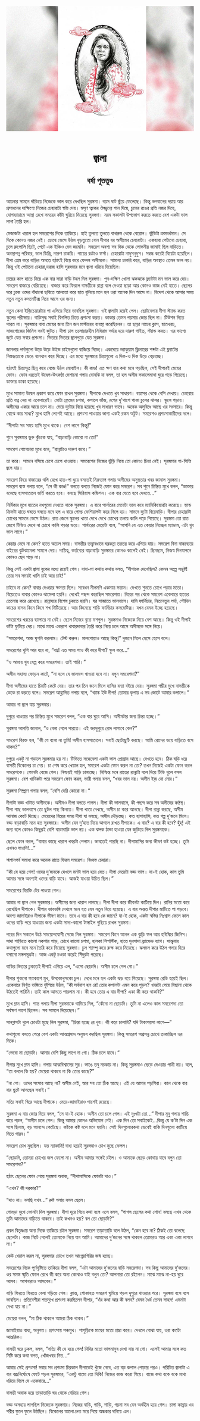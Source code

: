 <div align=center> <img src="../../metadata/images/rabibasariya/জ্বালা-বর্ষা-পূততুণ্ড.jpg" align="center"></div><br><h1 align=center>জ্বালা</h1>
<h2 align=center>বর্ষা পূততুণ্ড</h2><br>আয়নার সামনে দাঁড়িয়ে নিজেকে ভাল করে দেখছিল সুরঙ্গমা। বয়স ষাট ছুঁয়ে ফেলেছে। কিন্তু ভগবানের দয়ায় আর প্রসাধনের দাক্ষিণ্যে নিজের চেহারাটা স্বস্তি দেয়। মসৃণ ত্বকের ঔজ্জ্বল্যে শান দিয়ে, চুলের রঙের প্রতি নজর দিয়ে, যোগব্যায়ামে আস্থা রেখে সময়ের কাঁটা ঘুরিয়ে দিয়েছে সুরঙ্গমা। নরম সকালটা উপভোগ করতে করতে বেশ একটা ভাল লাগা তৈরি হল।

মেজাজটা খারাপ হল সমরেশের দিকে তাকিয়ে। হাই তুলতে তুলতে বাথরুম থেকে বেরোল। ভুঁড়িটা ক্রমবর্ধমান। সে দিকে কোনও নজর নেই। চোখে ভেসে উঠল খুড়তুতো বোন দীপার বর অসীমের চেহারাটা। একহারা পেটানো চেহারা, চুলে রুপোলি ছিটে, পেটে এক ইঞ্চিও মেদ জমেনি। সমরেশ অবশ্য সব দিক থেকে লোভনীয় জামাই ছিল বাড়িতে। অবস্থাপন্ন পরিবার, ভাল ডিগ্রি, দারুণ চাকরি। গায়ের রংটাও ফর্সা। চেহারাটা নাদুসনুদুস। সম্বন্ধ করেই বিয়েটা হয়েছিল। দীপা প্রেম করে বাড়ির অমতে হঠাৎই বিয়ে করে ফেলল অসীমকে। সামান্য চাকরি করে, বাড়ির অবস্থাও তেমন ভাল নয়। কিন্তু ওই পেটানো চেহারা,দরাজ হাসি সুরঙ্গমার মনে জ্বালা ধরিয়ে দিয়েছিল।

চায়ের কাপ হাতে নিয়ে এক বার সারা বাড়ি টহল দিল সুরঙ্গমা। পুব-দক্ষিণ খোলা ঝকঝকে ফ্ল্যাটটা মন ভাল করে দেয়। সমরেশ বাজারে বেরিয়েছে। বাজার করে ফিরলে বাসন্তীকে রান্না বলে দেওয়া ছাড়া আর কোনও কাজ নেই হাতে। ছেলের ঘরে ঢুকে ওদের বাঁধানো ছবিতে আলতো করে হাত বুলিয়ে মনে হল ওরা অনেক দিন আসে না। বিদেশ থেকে আসার সময় নতুন নতুন কসমেটিক্স নিয়ে আসে ওর জন্য।

নতুন কেনা ইজ়িচেয়ারটায় গা এলিয়ে দিয়ে ভাবছিল সুরঙ্গমা। ওই জ্বালাটা রয়েই গেল। ছোটবেলায় দীপা স্ট্যান্ড করত স্কুলের পরীক্ষায়। বাড়িসুদ্ধ সবাই বিগলিত চিত্তে প্রশংসা করত। কাকার তেমন পয়সার জোর ছিল না। টিউশন দিতে পারত না। সুরঙ্গমার বাবা মেয়ের জন্য তিন জন মাস্টারের ব্যবস্থা করেছিলেন। তা ছাড়া নাচের ক্লাস, হাতখরচ, সাজগোজের জিনিস সবই জুটত। দীপা ঢাল তলোয়ারহীন নিধিরাম সর্দার হয়ে দারুণ গাইত, স্ট্যান্ড করত। ওর ভাগ্যে জুটে যেত সবার প্রশংসা। ভিতরে ভিতরে জ্বলেপুড়ে যেত সুরঙ্গমা।

জানলার পর্দাগুলো উড়ে উড়ে উইন্ড চাইমগুলো বাজিয়ে দিচ্ছে। একঘেয়ে ভ্যাকুয়াম ক্লিনারের শব্দটা এই ফ্ল্যাটের নিস্তব্ধতাকে ভেঙে খানখান করে দিচ্ছে। এর মধ্যে সুরঙ্গমার চিন্তাগুলো এ দিক-ও দিক উড়ে বেড়াচ্ছে।

হঠাৎই চিন্তাসূত্র ছিন্ন করে বেজে উঠল মোবাইল। কী কাণ্ড! এত ক্ষণ যার কথা মনে পড়ছিল, সেই দীপারই মেয়ের ফোন। ফোন ধরতেই উদ্বেগ-উৎকণ্ঠা মেশানো গলায় বোনঝি যা বলল, তা হল অসীম সকালেমাথা ঘুরে পড়ে গিয়েছে। ডাক্তার ডাকা হয়েছে।

মুখে সামান্য উদ্বেগ প্রকাশ করে ফোন রাখল সুরঙ্গমা। দীপাকে দেখতে খুব সাধারণ। বয়সের থেকে বেশি দেখায়। চেহারার প্রতি যত্ন নেয় না একেবারেই। মোটা ফ্রেমের চশমা, কপালে ভাঁজ, রগের দু’পাশে পাকা চুলের ঝালর। স্কুলে পড়ায়। অসীমের একার আয়ে চলে না। মেয়ে দুটোর বিয়ে হয়েছে খুব সাধারণ ভাবে। অনেক অসুবিধে আছে ওর সংসারে। কিন্তু বোঝে কার সাধ্য? মুখে হাসি লেগেই আছে। প্রশংসা পাওয়ার ভাগ্য একই রকম অটুট। সমরেশও প্রশংসাকারীদের দলে।

“দীপাটা সব সময় হাসি মুখে থাকে। বেশ লাগে কিন্তু!”

শুনে সুরঙ্গমার ভুরু কুঁচকে যায়, “বাড়াবাড়ি কোরো না তো!”

সমরেশ গোবেচারা মুখে বলে, “রান্নাটাও দারুণ করে।”

তা করে। সামনে বসিয়ে চেপে চেপে খাওয়ায়। সমরেশের নিজের ভুঁড়ি নিয়ে তো কোনও চিন্তা নেই। সুরঙ্গমার গা-পিত্তি জ্বলে যায়।

সমরেশ ফিরে বাজারের থলি রেখে হাত-পা ধুয়ে বসতেই নিরুত্তাপ গলায় অসীমের অসুস্থতার খবর জানাল সুরঙ্গমা। সমরেশ ব্যস্ত গলায় বলে, “সে কী কাণ্ড!” বলতে বলতে নিজেই ফোন করে সমরেশ। সব শুনে চিন্তিত মুখে বলল, “ডাক্তার বলেছে হাসপাতালে ভর্তি করতে হবে। বলছে সিরিয়াস কন্ডিশন। এক বার যেতে হবে দেখতে...”

নির্বিকার মুখে হাতের নখগুলো দেখতে থাকে সুরঙ্গমা। এ বারে পার্লারের মেয়েটা ভাল করে ম্যানিকিয়োরটা করেছে। হ্যান্ড ক্রিমটা হাতে ঘষতে ঘষতে মনে হল এ বারে গোল্ড ফেশিয়ালটা করে নিলে হয়। সামনে দুটো বিয়েবাড়ি। দীপার চেহারাটা চোখের সামনে ভেসে উঠল। রাত জেগে স্কুলের খাতা দেখে দেখে চোখের তলায় কালি পড়ে গিয়েছে। সুরঙ্গমা তো রাত জেগে টিভিও দেখে না চোখে কালি পড়ার ভয়ে। পার্লারের মেয়েটা বলে, “আপনি যে এত কেয়ার নিচ্ছেন ম্যাডাম, এটা খুব ভাল লাগে।”

কেয়ার নেবে না কেন? হাতে অঢেল সময়। বাসন্তীর তত্ত্বাবধানে ঘরকন্না তরতর করে এগিয়ে যায়। সমরেশ বিনা বাক্যব্যয়ে বাইরের ঝুটঝামেলা সামলে দেয়। দায়িত্ব, কর্তব্যের বাড়াবাড়ি সুরঙ্গমার কোনও কালেই নেই। ছিমছাম, নিজস্ব দিনযাপনে কোনও ছেদ পড়ে না।

কিন্তু সেই একটা জ্বালা বুকের মধ্যে রয়েই গেল। বাবা-মা কথায় কথায় বলত, “দীপাকে দেখেছিস? কেমন অল্পে সন্তুষ্ট! তোর সব সময়ই খালি চাই আর চাই!”

চাইবে না কেন? বাবার দেওয়ার ক্ষমতা ছিল। সবেধন নীলমণি একমাত্র সন্তান। দেখতে শুনতে চোখে পড়ার মতো। বিয়েতেও বাবার কোনও ঝামেলা হয়নি। দেখেই পছন্দ করেছিল সমরেশরা। বিয়ের পর থেকে সমরেশ একেবারে হাতের তেলোয় করে রেখেছে। রান্নাঘরে বিশেষ ঢুকতে হয়নি। ঘর সাজাতে ভালবাসে। দামি ফার্নিচার, নিত্যনতুন পর্দা, শৌখিন কাচের বাসন কিনে কিনে শখ মিটিয়েছে। আর কিনেছে শাড়ি ফার্নিচার কসমেটিক্স। যখন যেমন ইচ্ছে হয়েছে।

সমরেশের খরচের ব্যাপারে না নেই। ছেলে নিজের বৃত্তে মশগুল। সুরঙ্গমাও নিজেকে নিয়ে বেশ আছে। কিন্তু ওই দীপাই কাঁটা ফুটিয়ে দেয়। মাঝে মাঝে একরাশ খাবারদাবার তৈরি করে নিয়ে চলে আসে অসীমকে সঙ্গে নিয়ে।

“সমরেশদা, আজ ঘুগনি করলাম। টেস্ট করুন। মালপোয়াও আছে কিন্তু!” দুজনে মিলে হেসে হেসে বলে।

সমরেশের খুশি আর ধরে না, “বাঃ! এত সময় পাও কী করে দীপা? স্কুল করে...”

“ও আমায় খুব হেল্প করে সমরেশদা। তাই পারি।”

অসীম সহাস্য ফোড়ন কাটে, “না হলে যে ভালমন্দ খাওয়া হবে না। বলুন সমরেশদা?”

দীপা অসীমের হাতে চিমটি কেটে দেয়। তার পর তিন জনে মিলে হাসির বন্যা বইয়ে দেয়। সুরঙ্গমা গম্ভীর মুখে বাসন্তীকে ডেকে চা করতে বলে। সমরেশ আহ্লাদিত গলায় বলে, “থ্যাঙ্ক ইউ দীপা! তোমার কৃপায় এ সব জোটে আমার কপালে।”

আবার গা জ্বলে যায় সুরঙ্গমার।

দুপুরে খাওয়ার পর চিন্তিত মুখে সমরেশ বলল, “এক বার ঘুরে আসি। অসীমটার জন্য চিন্তা হচ্ছে।”

সুরঙ্গমা আপত্তি জানাল, “ও বেলা গেলে পারতে। এই ভরদুপুরে রোদ লাগাবে কেন?”

সমরেশ বিরক্ত হল, “কী যে বলো না তুমি! অসীম হাসপাতালে। সবাই ছোটাছুটি করছে। আমি রোদের ভয়ে বাড়িতে বসে থাকব?”

দুপুরে একটু না গড়ালে সুরঙ্গমার হয় না। টিভিতে সন্ধেবেলা একটা ভাল প্রোগ্রাম আছে। দেখতে হবে। ঠিক ঘড়ি ধরে বাসন্তী বিকেলের চা দেয়। চা শেষ করে খেয়াল হল, সমরেশ একটা ফোন করল না তো? তখন নিজেই একটা ফোন করল সমরেশকে। ফোনটা বেজে গেল। নিশ্চয়ই গাড়ি চালাচ্ছে। নিশ্চিন্ত মনে রাতের রান্নাটা বলে দিয়ে টিভি খুলে বসল সুরঙ্গমা। বেশ খানিকটা পরে সমরেশ ফোন করল, ভারী গলায় বলল, “খবর ভাল নয়। অসীম ইজ় নো মোর।”

সুরঙ্গমা নিষ্প্রাণ গলায় বলল, “বেশি দেরি কোরো না।”

দীপাটা বড্ড খাটাত অসীমকে। অসীমও দীপা বলতে পাগল। দীপা কী ভালবাসে, কী পছন্দ করে সব অসীমের কণ্ঠস্থ। দীপা গাছ ভালবাসে তো ছুটল গাছ কিনতে। দীপা খাতা দেখছে, অসীম চা করে আনছে। দীপা রান্না করছে, অসীম আনাজ কেটে দিচ্ছে। মেয়েদের বিয়ের সময় দীপা যা বলছে, অসীম দৌড়চ্ছে। কত হাসাহাসি, কত গল্প দু’জনে মিলে। বড্ড বাড়াবাড়ি মনে হত সুরঙ্গমার। অসীম যেন দু’হাত দিয়ে আগলে রাখত দীপাকে। এ বার? এ বার কী হবে? হুঁহ্‌! এই জন্য বলে কোনও কিছুরই বেশি বাড়াবাড়ি ভাল নয়। এক ঝলক ঠান্ডা হাওয়া যেন জুড়িয়ে দিল সুরঙ্গমাকে।

ছেলে ফোন করল, “বাবার কাছে খারাপ খবরটা পেলাম। ভাবতেই পারছি না। দীপামাসির জন্য ভীষণ কষ্ট হচ্ছে। তুমি এখনও যাওনি!...”

শ্মশানপর্ব সমাধা করে অনেক রাতে ফিরল সমরেশ। বিধ্বস্ত চেহারা।

“কী যে হয়ে গেল! ওদের দু’জনকে দেখলে মনটা ভাল হয়ে যেত। দীপা মেয়েটা বড্ড ভাল। যা-ই হোক, কাল তুমি আমার সঙ্গে অবশ্যই ওদের বাড়ি যাবে। আজই যাওয়া উচিত ছিল।”

সমরেশের বিরক্তি টের পাওয়া গেল।

আবার গা জ্বলে গেল সুরঙ্গমার। অসীমের জন্য খারাপ লাগছে। দীপা দীপা করে জীবনটা কাটিয়ে দিল। রানির মতো করে রেখেছিল দীপাকে। দীপার ভাবভঙ্গি দেখলে মনে হত যেন নতুন বিয়ে হয়েছে। এ বার অন্তত দীপার মাটিতে পা পড়বে। অবশ্য জামাইরাও দীপাকে ভীষণ মানে। তবে এ বার কী হবে কে জানে? যা-ই হোক, একটা স্বস্তির নিঃশ্বাস ফেলে কাল ওদের বাড়ি পরে যাওয়ার জন্য একটা সাদা-কালো টাঙ্গাইল গুছিয়ে রাখল সুরঙ্গমা।

 

পরের দিন সকালে  উঠে সময়োপযোগী সেজে নিল সুরঙ্গমা। সমরেশ কিনে আনল এক ঝুড়ি ফল আর হবিষ্যির জিনিস। সাদা শাড়িতে কালো নকশার পাড়, চোখে কালো চশমা, হালকা লিপস্টিক, হাতে দুধসাদা ব্র্যান্ডেড ব্যাগ। সান্ত্বনার কথাগুলো মনে মনে তৈরি করে নিয়েছে সুরঙ্গমা। চুল শ্যাম্পু করে রুক্ষ করে নিয়েছে। ঝলমল করে উঠল গলার হিরে বসানো মঙ্গলসূত্রটা। আজ একটু চওড়া করেই সিঁদুরটা পরেছে।

বাড়ির ভিতরে ঢুকতেই দীপাই এগিয়ে এল, “এসো ছোড়দি। অসীম চলে গেল গো।”

দীপার শুকনো ফ্যাকাশে মুখ, উসকোখুসকো চুল। দেখে মনে হল একটা ঝড় বয়ে গিয়েছে। সুরঙ্গমা রেডি হয়েই ছিল। একেবারে নিখুঁত ভঙ্গিতে ফুঁপিয়ে উঠল, “কী সর্বনাশ হল রে! তোর কপালটা এমন করে পুড়ল? খবরটা পেয়ে বিছানা থেকে উঠতেই পারিনি। তাই কাল আসতে পারলাম না। কী হবে তোর এ বার দীপা? একা কী করে থাকবি?”

মুখে ম্লান হাসি। শান্ত গলায় দীপা সুরঙ্গমাকে থামিয়ে দিল, “কেঁদো না ছোড়দি। তুমি না এলেও কাল সমরেশদা তো সর্বক্ষণ পাশে ছিলেন। সব সামলে দিয়েছেন।”

সানগ্লাসটা খুলে চোখটা মুছে নিল সুরঙ্গমা, “চিন্তা হচ্ছে রে খুব। কী করে চালাবি? যদি টাকাপয়সা লাগে—”

কথাগুলো বলতে পেরে বেশ একটা আত্মপ্রসাদ অনুভব করছিল সুরঙ্গমা। কিন্তু সমরেশ অপ্রসন্ন চোখে তাকাচ্ছিল ওর দিকে।

“ভেবো না ছোড়দি। আমার বেশি কিছু লাগে না গো। ঠিক চলে যাবে।”

দীপার মুখে ম্লান হাসি। গলায় আত্মবিশ্বাসের সুর। ভাঙে তবু মচকায় না। কিন্তু সুরঙ্গমাও ছেড়ে দেওয়ার পাত্রী নয়। বলে, “তা বললে কি হয়? মেয়েরা থাকবে না কি তোর কাছে?”

“না গো। ওদের সংসার আছে না? অসীম নেই, আর সব তো ঠিক আছে। এই যে আমার পড়শিরা। কাল থেকে বার বার ছুটে আসছেন সবাই।”

সত্যি সবাই ঘিরে আছে দীপাকে। মেয়ে-জামাইরাও পাশেই রয়েছে।

সুরঙ্গমা এ বার জোর দিয়ে বলল, “সে যা-ই হোক। অসীম তো চলে গেল। এই দুঃখটা তো...” দীপার মৃদু গলায় শান্তি ঝরে পড়ল, “অসীম চলে গেল। কিন্তু আমার কোনও অভিযোগ নেই। এক দিন তো সবাইকেই...কিন্তু যে ক’টা দিন এক সঙ্গে ছিলাম, বড় আনন্দে কেটেছে। কষ্টকে কষ্ট বলে মনে হয়নি। সেই দিনগুলোরকথা ভেবেই বাকি দিনগুলো কাটিয়ে দিতে পারব।”

সমরেশ চোখ মুছছিল। যত্ত ন্যাকামি! বাধ্য হয়েই সুরঙ্গমাও চোখ মুছে ফেলল।

“ছোড়দি, তোমরা চোখের জল ফেলো না। অসীম আমার সঙ্গেই রইল। ও আমাকে ছেড়ে কোথায় যাবে বলুন তো সমরেশদা?”

হঠাৎ ছেলের ফোন পেয়ে সুরঙ্গমা অবাক, “দীপামাসিকে ফোনটা দাও।”

“এখন? কী দরকার?”

“দাও না। বলছি যখন...” রুষ্ট গলায় বলল ছেলে।

গোমড়া মুখে ফোনটা দিল সুরঙ্গমা। দীপা দূরে গিয়ে কথা বলে এসে বলল, “পাগল ছেলের কথা শোন! বলছে এখন থেকে তুমি আমাদের বাড়িতে থাকবে। তাই কখনও হয়? বল তো ছোড়দি?”

প্রবল বিতৃষ্ণায় অন্য দিকে তাকিয়ে রইল সুরঙ্গমা। সমরেশ তাড়াতাড়ি বলে উঠল, “কেন হবে না? ঠিকই তো বলেছে ছেলেটা। কাজ মিটে গেলেই তোমাকে নিয়ে যাব আমি। আমাদের দু’জনের সঙ্গে থাকলে তোমারও আর একা একা লাগবে না।”

কেউ খেয়াল করল না, সুরঙ্গমার চোখে তখন আগ্নেয়গিরির জন্ম হচ্ছে।

সমরেশের দিকে পূর্ণদৃষ্টিতে তাকিয়ে দীপা বলল, “এটা আমাদের দু’জনের বাড়ি সমরেশদা। সব কিছু আমাদের দু’জনের। ওর সমস্ত স্মৃতি ফেলে রেখে কী করে অন্য কোথাও যাই বলুন তো? আপনারা তো রইলেন। মাঝে মাঝে না-হয় ঘুরে আসব। আপনারাও আসবেন।”

বাড়ি ফিরতে ফিরতে বেলা গড়িয়ে গেল। ক্লান্ত, শোকাহত সমরেশ ঘুমিয়ে পড়ল দুপুরে খাওয়ার পরে। সুরঙ্গমা বসে বসে ভাবছিল। প্রতিবেশীরা শতমুখে প্রশংসা করছিলেন দীপার, “ওঁর কথা আর কী বলব? যেমন ধৈর্য তেমন সাহস! এমনটা দেখা যায় না।”

মেয়েরা বলল, “মা ঠিক থাকলে আমরা ঠিক থাকব।”

জামাইরাও বাধ্য, অনুগত। প্রশংসায় পঞ্চমুখ। শাশুড়িকে মায়ের মতো শ্রদ্ধা করে। দেখলে বোঝা যায়, ওরা কতটা আন্তরিক।

বাসন্তী ঘরে ঢুকল, বলল, “সত্যি কী যে হয়ে গেল! দিদির মতো ভালমানুষ দেখা যায় না গো। এলেই আমার সঙ্গে কত মিষ্টি করে কথা বলত, খোঁজখবর নিত...”

আবার সেই প্রশংসা! সবার সব প্রশংসা চিরকাল দীপাকেই খুঁজে নেবে, এত বড় কপাল পোড়ার পরও। পরিচিত জ্বালাটা এ বার বজ্রনির্ঘোষে ফেটে পড়ল সুরঙ্গমার, “একটু থামো তো দিকি! নিজের কাজ করো গিয়ে। বাজে কথা বকে বকে মাথা ধরিয়ে দিলে যে একেবারে...”

বাসন্তী অবাক হয়ে তাড়াতাড়ি ঘর থেকে বেরিয়ে গেল।

বড্ড অসহায় লাগছিল নিজেকে সুরঙ্গমার। নিজের বাড়ি, গাড়ি, শাড়ি, গয়না সব যেন অর্থহীন হয়ে গেল। চাপা কান্নায় ওর শরীর ফুলে ফুলে উঠছিল। বিকেলের আলো দ্রুত মরে গিয়ে অন্ধকার ঘনিয়ে এল।